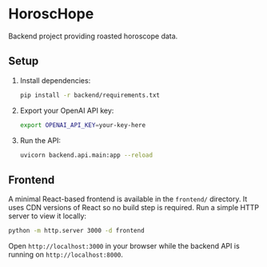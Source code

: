 # HoroscHope

Backend project providing roasted horoscope data.

## Setup

1. Install dependencies:
   ```bash
   pip install -r backend/requirements.txt
   ```
2. Export your OpenAI API key:
   ```bash
   export OPENAI_API_KEY=your-key-here
   ```
3. Run the API:
   ```bash
   uvicorn backend.api.main:app --reload
   ```

## Frontend

A minimal React-based frontend is available in the `frontend/` directory. It uses CDN versions of React so no build step is required. Run a simple HTTP server to view it locally:

```bash
python -m http.server 3000 -d frontend
```

Open `http://localhost:3000` in your browser while the backend API is running on `http://localhost:8000`.
